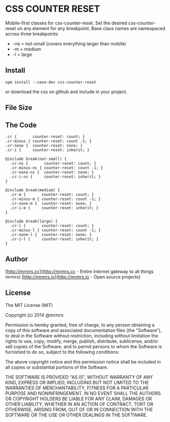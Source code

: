 # CSS COUNTER RESET

  Mobile-first classes for css-counter-reset.
  Set the desired css-counter-reset on any element for any breakpoint.
  Base class names are namespaced across three breakpoints:

*  -ns = not-small (covers everything larger than mobile)
*  -m  = medium
*  -l  = large

## Install
```
npm install --save-dev css-counter-reset
```
or download the css on github and include in your project.

## File Size


## The Code
```
.cr {       counter-reset: count; }
.cr-minus { counter-reset: count -1; }
.cr-none {  counter-reset: none; }
.cr-i {     counter-reset: inherit; }

@include break(not-small) {
  .cr-ns {       counter-reset: count; }
  .cr-minus-ns { counter-reset: count -1; }
  .cr-none-ns {  counter-reset: none; }
  .cr-i-ns {     counter-reset: inherit; }
}

@include break(medium) {
  .cr-m {       counter-reset: count; }
  .cr-minus-m { counter-reset: count -1; }
  .cr-none-m {  counter-reset: none; }
  .cr-i-m {     counter-reset: inherit; }
}

@include break(large) {
  .cr-l {       counter-reset: count; }
  .cr-minus-l { counter-reset: count -1; }
  .cr-none-l {  counter-reset: none; }
  .cr-i-l {     counter-reset: inherit; }
}

```

## Author

[http://mrmrs.cc](http://mrmrs.cc - Entire internet gateway to all things mrmrs)
[http://mrmrs.io](http://mrmrs.io - Open source projects)

## License

The MIT License (MIT)

Copyright (c) 2014 @mrmrs

Permission is hereby granted, free of charge, to any person obtaining a copy
of this software and associated documentation files (the "Software"), to deal
in the Software without restriction, including without limitation the rights
to use, copy, modify, merge, publish, distribute, sublicense, and/or sell
copies of the Software, and to permit persons to whom the Software is
furnished to do so, subject to the following conditions:

The above copyright notice and this permission notice shall be included in
all copies or substantial portions of the Software.

THE SOFTWARE IS PROVIDED "AS IS", WITHOUT WARRANTY OF ANY KIND, EXPRESS OR
IMPLIED, INCLUDING BUT NOT LIMITED TO THE WARRANTIES OF MERCHANTABILITY,
FITNESS FOR A PARTICULAR PURPOSE AND NONINFRINGEMENT. IN NO EVENT SHALL THE
AUTHORS OR COPYRIGHT HOLDERS BE LIABLE FOR ANY CLAIM, DAMAGES OR OTHER
LIABILITY, WHETHER IN AN ACTION OF CONTRACT, TORT OR OTHERWISE, ARISING FROM,
OUT OF OR IN CONNECTION WITH THE SOFTWARE OR THE USE OR OTHER DEALINGS IN
THE SOFTWARE.

